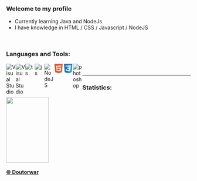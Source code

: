 ### Welcome to my profile

- Currently learning Java and NodeJs
- I have knowledge in HTML / CSS / Javascript / NodeJS
</br>

### Languages and Tools:

<img align="left" alt="Visual Studio" width="26px" src="https://i.imgur.com/LwSdAlE.png" />
<img align="left" alt="Visual Studio" width="26px" src="https://visualstudio.microsoft.com/wp-content/uploads/2021/10/Product-Icon.svg" /> 
<img align="left" alt="ts" width="26px" src="https://i.imgur.com/vSgFULR.png" />
<img align="left" alt="js" width="26px" src="https://i.imgur.com/3u1wzwE.png" />
<img align="left" alt="NodeJS" width="26px" src="https://seeklogo.com/images/N/nodejs-logo-FBE122E377-seeklogo.com.png" /> 
<img align="left" alt="HTML" width="26px" src="https://raw.githubusercontent.com/devicons/devicon/master/icons/html5/html5-original.svg">
<img align="left" alt="CSS" width="26px" src="https://raw.githubusercontent.com/devicons/devicon/master/icons/css3/css3-original.svg">
<img align="left" alt="photoshop" width="26px" src="https://i.imgur.com/OC1RcS5.jpg" /> <br />

---

### Statistics:

<div align="left">
<a href="https://github.com/Doutorwar">
<!-- 
<img width="48%" height="180em" src="https://github-readme-stats.vercel.app/api?username=Doutorwar&show_icons=true&theme=dark&include_all_commits=true&count_private=true"/>
--->

<img width="48%" height="180em" src="https://github-readme-stats.vercel.app/api/top-langs/?username=Doutorwar&layout=compact&langs_count=7&theme=dark"/>
</div>

**© [Doutorwar](https://github.com/Doutorwar)**
